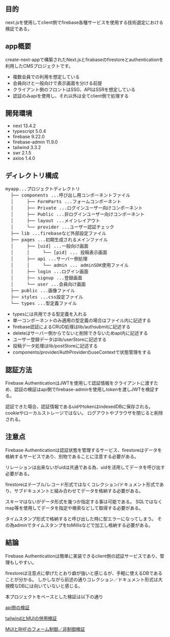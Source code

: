 ## 目的
next.jsを使用してclient側でfirebase各種サービスを使用する技術選定における検証である。

## app概要
create-next-appで構築されたNext.jsとfirabaseのfirestoreとauthenticationを利用したCMSプロジェクトです。

* 複数会員での利用を想定している
* 会員向けと一般向けで表示画面を分ける前提
* クライアント側のフロントはSSG、APIはSSRを想定している
* 認証のみapiを使用し、それ以外は全てclient側で処理する

## 開発環境

* next 13.4.2
* typescript 5.0.4
* firebase 9.22.0
* firebase-admin 11.9.0
* tailwind 3.3.2
* swr 2.1.5
* axios 1.4.0

## ディレクトリ構成

<pre>
myapp...プロジェクトディレクトリ
  ├── components ...呼び出し用コンポーネントファイル
  │     ├── FormParts ...フォームコンポーネント
  │     ├── Private ...ログインユーザー向けコンポーネント
  │     ├── Public ...非ログインユーザー向けコンポーネント
  │     ├── layout ...メインレイアウト
  │     └── provider ...ユーザー認証チェック
  ├── lib ...firebaseなど外部設定ファイル
  ├── pages ...初期生成されるメインファイル
  │     ├── [uid] ...一般向け画面
  │     │     └── [pid] ... 投稿表示画面
  │     ├── api ...サーバー側処理
  │     │     └── admin ... adminSDK使用ファイル
  │     ├── login ...ログイン画面
  │     ├── signup ...登録画面
  │     └── user ...会員向け画面
  ├── public ...画像ファイル
  ├── styles ...css設定ファイル
  └── types ...型定義ファイル
</pre>

* typesには共用できる型定義を入れる
* 単一コンポーネントのみ適用の型定義の場合はファイル内に記述する
* firebase認証によるCRUD処理はlib/authsubmitに記述する
* deleteはサーバー側からでないと削除できないためapi内に記述する
* ユーザー登録データはlib/userStoreに記述する
* 投稿データ処理はlib/postStoreに記述する
* components/provider/AuthProviderのuseContextで状態管理をする

## 認証方法

Firebase AuthenticationはJWTを使用して認証情報をクライアントに渡すため、認証の検証はapi側でfirebase-adminを使用しtokenを渡しJWTを検証する。

認証できた場合、認証情報であるuidやtokenはindexedDBに保存される。cookieやローカルストレージではない。
ログアウトやブラウザを閉じると削除される。

## 注意点

Firebase Authenticationは認証状態を管理するサービス、firestoreはデータを格納するサービスであり、別物であることに注意する必要がある。

リレーションは出来ないがuidは共通である為、uidを活用してデータを呼び出す必要がある。

firestoreはテーブル/レコード形式ではなくコレクション/ドキュメント形式であり、サブドキュメントと組み合わせてデータを格納する必要がある。

スキーマはないがデータ形式を幾つか指定する事は可能である。
SQLではなくmap等を使用してデータを指定や検索などして取得する必要がある。

タイムスタンプ形式で格納すると呼び出した時に型エラーになってしまう。
その為adminでタイムスタンプをtoMillisなどで加工し格納する必要がある。

## 結論

Firebase Authenticationは簡単に実装できるclient側の認証サービスであり、管理もしやすい。

firestoreは注意点に挙げたとおり癖が強いと感じるが、手軽に使えるDBであることが分かる。
しかしながら前述の通りコレクション／ドキュメント形式は大規模なDBには向いていないと感じる。

本プロジェクトをベースとした検証は以下の通り

[api側の検証](https://github.com/k-gitest/next-ts-fire-auth-store-cms-onAPI)

[tailwindとMUIの併用検証](https://github.com/k-gitest/next-ts-fire-auth-store-tailwind-withMUI)

[MUIとRHFのフォーム制御／非制御検証](https://github.com/k-gitest/next-ts-fire-mui-rhf-zod)
